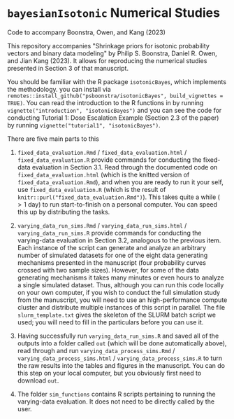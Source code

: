 # `bayesianIsotonic` Numerical Studies
Code to accompany Boonstra, Owen, and Kang (2023)

This repository accompanies "Shrinkage priors for isotonic probability vectors
and binary data modeling" by Philip S. Boonstra, Daniel R. Owen, and Jian Kang
(2023). It allows for reproducing the numerical studies presented in Section 3
of that manuscript. 

You should be familiar with the R package `isotonicBayes`, which implements the
methodology. you can install via
`remotes::install_github("psboonstra/isotonicBayes", build_vignettes = TRUE)`.
You can read the introduction to the R functions in by running
`vignette("introduction", "isotonicBayes")` and you can see the code for
conducting Tutorial 1: Dose Escalation Example (Section 2.3 of the paper) by
running `vignette("tutorial1", "isotonicBayes")`.

There are five main parts to this

1. `fixed_data_evaluation.Rmd` / `fixed_data_evaluation.html` /
`fixed_data_evaluation.R` provide commands for conducting the fixed-data
evaluation in Section 3.1. Read through the documented code on
`fixed_data_evaluation.html` (which is the knitted version of
`fixed_data_evaluation.Rmd`), and when you are ready to run it your self, use
`fixed_data_evaluation.R` (which is the result of
`knitr::purl("fixed_data_evaluation.Rmd")`). This takes quite a while ($>1$ day)
to run start-to-finish on a personal computer. You can speed this up by
distributing the tasks.

2. `varying_data_run_sims.Rmd` / `varying_data_run_sims.html` /
`varying_data_run_sims.R` provide commands for conducting the varying-data
evaluation in Section 3.2, analogous to the previous item. Each instance of the
script can generate and analyze an arbitrary number of simulated datasets for
one of the eight data generating mechanisms presented in the manuscript (four
probability curves crossed with two sample sizes). However, for some of the data
generating mechanisms it takes many minutes or even hours to analyze a single
simulated dataset. Thus, although you can run this code locally on your own
computer, if you wish to conduct the full simulation study from the manuscript,
you will need to use an high-performance compute cluster and distribute multiple
instances of this script in parallel. The file `slurm_template.txt` gives the
skeleton of the SLURM batch script we used; you will need to fill in the
particulars before you can use it.


3. Having successfully run `varying_data_run_sims.R` and saved all of the outputs into a
folder called `out` (which will be done automatically above), read through and
run `varying_data_process_sims.Rmd` / `varying_data_process_sims.html` /
`varying_data_process_sims.R` to turn the raw results into the tables and figures in
the manuscript. You can do this step on your local computer, but you obviously
first need to download `out`.

4. The folder `sim_functions` contains R scripts pertaining to running the
varying-data evaluation.  It does not need to be directly called by the user. 


